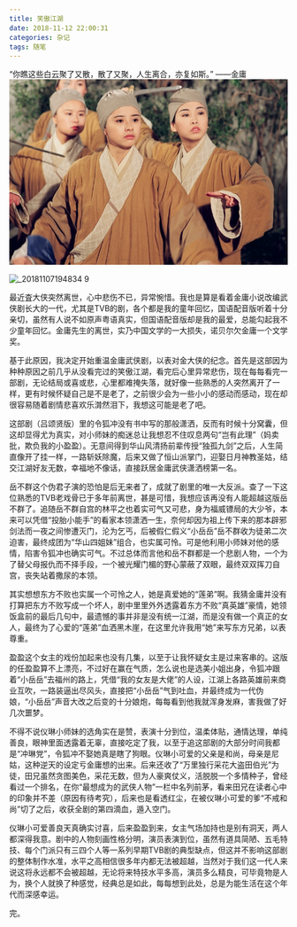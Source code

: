 ```yaml
---
title: 笑傲江湖
date: 2018-11-12 22:00:31
categories: 杂记
tags: 随笔
---
```


“你瞧这些白云聚了又散，散了又聚，人生离合，亦复如斯。” ——金庸
![pic](../img/p2347658896.jpg)

<!-- more -->
      
![_20181107194834 9](https://user-images.githubusercontent.com/23070349/48397676-740e4d00-e759-11e8-8431-f94250dc1949.jpg)
       
最近査大侠突然离世，心中悲伤不已，异常惋惜。我也是算是看着金庸小说改编武侠剧长大的一代，尤其是TVB的剧，各个都是我的童年回忆，国语配音版听着十分亲切，虽然有人说不如原声粤语真实，但国语配音版却是我的最爱，总能勾起我不少童年回忆。金庸先生的离世，实乃中国文学的一大损失，诺贝尔欠金庸一个文学奖。

基于此原因，我决定开始重温金庸武侠剧，以表对金大侠的纪念。首先是这部因为种种原因之前几乎从没看完过的笑傲江湖，看完后心里异常悲伤，现在每每看完一部剧，无论结局或喜或悲，心里都难掩失落，就好像一些熟悉的人突然离开了一样，更有时候怀疑自己是不是老了，之前很少会为一些小小的感动而感动，现在却很容易随着剧情悲喜欢乐潸然泪下，我想这可能是老了吧。

这部剧（吕颂贤版）里的令狐冲没有书中写的那般潇洒，反而有时候十分窝囊，但这却显得尤为真实，对小师妹的痴迷总让我想忍不住叹息两句“岂有此理”（妈卖批，欺负我的小盈盈）。无意间得到华山风清扬前辈传授“独孤九剑”之后，人生简直像开了挂一样，一路斩妖除魔，后来又做了恒山派掌门，迎娶日月神教圣姑，结交江湖好友无数，幸福地不像话，直接跃居金庸武侠潇洒榜第一名。

岳不群这个伪君子演的恐怕是后无来者了，成就了剧里的唯一大反派。查了一下这位熟悉的TVB老戏骨已于多年前离世，甚是可惜，我想应该再没有人能超越这版岳不群了。追随岳不群自宫的林平之也着实可气又可悲，身为福威镖局的大少爷，本来可以凭借“投胎小能手”的看家本领潇洒一生，奈何却因为祖上传下来的那本辟邪剑法而一夜之间惨遭灭门，沦为乞丐，后被假仁假义“小岳岳”岳不群收为徒弟二次迫害，最终成团为“华山四姐妹”组合，也实属可怜。可是他利用小师妹对他的感情，陷害令狐冲也确实可气。不过总体而言他和岳不群都是一个悲剧人物，一个为了替父母报仇而不择手段，一个被光耀门楣的野心蒙蔽了双眼，最终双双挥刀自宫，丧失站着撒尿的本领。

其实想想东方不败也实属一个可怜之人，她是真爱她的“莲弟”啊。我猜金庸并没有打算把东方不败写成一个坏人，剧中里里外外透露着东方不败“真英雄”豪情，她领饭盒前的最后几句中，最遗憾的事并非是没有统一江湖，而是没有做一个真正的女人，最终为了心爱的“莲弟”血洒黑木崖，在这里允许我用“她”来写东方兄弟，以表尊重。

盈盈这个女主的戏份加起来也没有几集，以至于让我怀疑女主是过来客串的。这版的任盈盈算不上漂亮，不过好在赢在气质，怎么说也是选美小姐出身，令狐冲跟着“小岳岳”去福州的路上，凭借“我的女友是大佬”的人设，江湖上各路英雄前来商业互吹，一路装逼出尽风头，直接把“小岳岳”气到吐血，并最终成为一代伪娘，“小岳岳”声音大改之后变的十分娘炮，每每看到他我就浑身发麻，害我做了好几次噩梦。

不得不说仪琳小师妹的选角实在是赞，表演十分到位，温柔体贴，通情达理，单纯善良，眼神里面透露着无辜，直接吃定了我，以至于追这部剧的大部分时间我都是“冲琳党”，令狐冲不娶她真是瞎了狗眼。仪琳小可爱的父亲是和尚，母亲是尼姑，这种逆天的设定亏金庸想的出来。后来还收了“万里独行采花大盗田伯光”为徒，田兄虽然贪图美色，采花无数，但为人豪爽仗义，活脱脱一个多情种子，曾经看过一个排名，在你“最想成为的武侠人物”一栏中名列前茅，看来田兄在读者心中的印象并不差（原因有待考究），后来也是看透红尘，在被仪琳小可爱的爹“不戒和尚”切了之后，收获全剧的第四滴血，遁入空门。

仪琳小可爱善良天真确实讨喜，后来盈盈到来，女主气场加持也是别有洞天，两人都深得我意。剧中的人物刻画性格分明，演员表演到位，虽然有道具简陋、五毛特技、每个门派只有三四个人等一系列早期TVB剧的典型缺点，但这并不影响这部剧的整体制作水准，水平之高相信很多年内都无法被超越，当然对于我们这一代人来说这将永远都不会被超越，无论将来特技水平多高，演员多么精良，可毕竟物是人为，换个人就换了种感觉，经典总是如此，每每想到此处，总是为能生活在这个年代而深感幸运。

完。